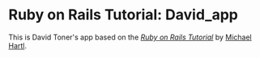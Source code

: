 # Ruby on Rails Tutorial: David_app

This is David Toner's app based on
the [*Ruby on Rails Tutorial*](http://railstutorial.org/)
by [Michael Hartl](http://michaelhartl.com/).

